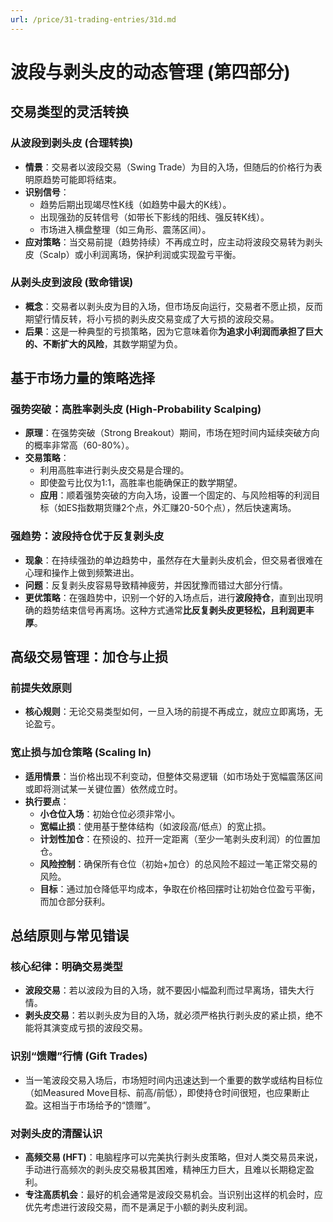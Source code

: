 ```yaml
---
url: /price/31-trading-entries/31d.md
---
```

# 波段与剥头皮的动态管理 (第四部分)

## 交易类型的灵活转换

### 从波段到剥头皮 (合理转换)

* **情景**：交易者以波段交易（Swing Trade）为目的入场，但随后的价格行为表明原趋势可能即将结束。
* **识别信号**：
  * 趋势后期出现竭尽性K线（如趋势中最大的K线）。
  * 出现强劲的反转信号（如带长下影线的阳线、强反转K线）。
  * 市场进入横盘整理（如三角形、震荡区间）。
* **应对策略**：当交易前提（趋势持续）不再成立时，应主动将波段交易转为剥头皮（Scalp）或小利润离场，保护利润或实现盈亏平衡。

### 从剥头皮到波段 (致命错误)

* **概念**：交易者以剥头皮为目的入场，但市场反向运行，交易者不愿止损，反而期望行情反转，将小亏损的剥头皮交易变成了大亏损的波段交易。
* **后果**：这是一种典型的亏损策略，因为它意味着你**为追求小利润而承担了巨大的、不断扩大的风险**，其数学期望为负。

## 基于市场力量的策略选择

### 强势突破：高胜率剥头皮 (High-Probability Scalping)

* **原理**：在强势突破（Strong Breakout）期间，市场在短时间内延续突破方向的概率非常高（60-80%）。
* **交易策略**：
  * 利用高胜率进行剥头皮交易是合理的。
  * 即使盈亏比仅为1:1，高胜率也能确保正的数学期望。
  * **应用**：顺着强势突破的方向入场，设置一个固定的、与风险相等的利润目标（如ES指数期货赚2个点，外汇赚20-50个点），然后快速离场。

### 强趋势：波段持仓优于反复剥头皮

* **现象**：在持续强劲的单边趋势中，虽然存在大量剥头皮机会，但交易者很难在心理和操作上做到频繁进出。
* **问题**：反复剥头皮容易导致精神疲劳，并因犹豫而错过大部分行情。
* **更优策略**：在强趋势中，识别一个好的入场点后，进行**波段持仓**，直到出现明确的趋势结束信号再离场。这种方式通常**比反复剥头皮更轻松，且利润更丰厚**。

## 高级交易管理：加仓与止损

### 前提失效原则

* **核心规则**：无论交易类型如何，一旦入场的前提不再成立，就应立即离场，无论盈亏。

### 宽止损与加仓策略 (Scaling In)

* **适用情景**：当价格出现不利变动，但整体交易逻辑（如市场处于宽幅震荡区间或即将测试某一关键位置）依然成立时。
* **执行要点**：
  * **小仓位入场**：初始仓位必须非常小。
  * **宽幅止损**：使用基于整体结构（如波段高/低点）的宽止损。
  * **计划性加仓**：在预设的、拉开一定距离（至少一笔剥头皮利润）的位置加仓。
  * **风险控制**：确保所有仓位（初始+加仓）的总风险不超过一笔正常交易的风险。
  * **目标**：通过加仓降低平均成本，争取在价格回摆时让初始仓位盈亏平衡，而加仓部分获利。

## 总结原则与常见错误

### 核心纪律：明确交易类型

* **波段交易**：若以波段为目的入场，就不要因小幅盈利而过早离场，错失大行情。
* **剥头皮交易**：若以剥头皮为目的入场，就必须严格执行剥头皮的紧止损，绝不能将其演变成亏损的波段交易。

### 识别“馈赠”行情 (Gift Trades)

* 当一笔波段交易入场后，市场短时间内迅速达到一个重要的数学或结构目标位（如Measured Move目标、前高/前低），即使持仓时间很短，也应果断止盈。这相当于市场给予的“馈赠”。

### 对剥头皮的清醒认识

* **高频交易 (HFT)**：电脑程序可以完美执行剥头皮策略，但对人类交易员来说，手动进行高频次的剥头皮交易极其困难，精神压力巨大，且难以长期稳定盈利。
* **专注高质机会**：最好的机会通常是波段交易机会。当识别出这样的机会时，应优先考虑进行波段交易，而不是满足于小额的剥头皮利润。
